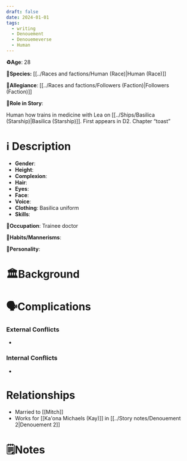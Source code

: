 ```yaml
---
draft: false
date: 2024-01-01
tags:
  - writing
  - Denouement
  - Denouemeverse
  - Human
---
```


**♻️Age**: 28

👾**Species:** [[../Races and factions/Human (Race)|Human (Race)]]

🏅**Allegiance**: [[../Races and factions/Followers (Faction)|Followers (Faction)]]

**🎲Role in Story**: 

Human how trains in medicine with Lea on [[../Ships/Basilica (Starship)|Basilica (Starship)]].
First appears in D2. Chapter “toast”

# ℹ️ Description

* **Gender**: 
* **Height**: 
* **Complexion**: 
* **Hair**: 
* **Eyes**:  
* **Face**: 
* **Voice**: 
* **Clothing**:  Basilica uniform
* **Skills**: 

**💼Occupation**: Trainee doctor 

**🎺Habits/Mannerisms**:

**🧨Personality**: 

# 🏛️Background

# 🗣️Complications

### **External Conflicts**

- 

### **Internal Conflicts**

- 

# Relationships

- Married to [[Mitch]]
- Works for [[Ka'ona Michaels (Kay)]] in [[../Story notes/Denouement 2|Denouement 2]]

# 🗒️Notes